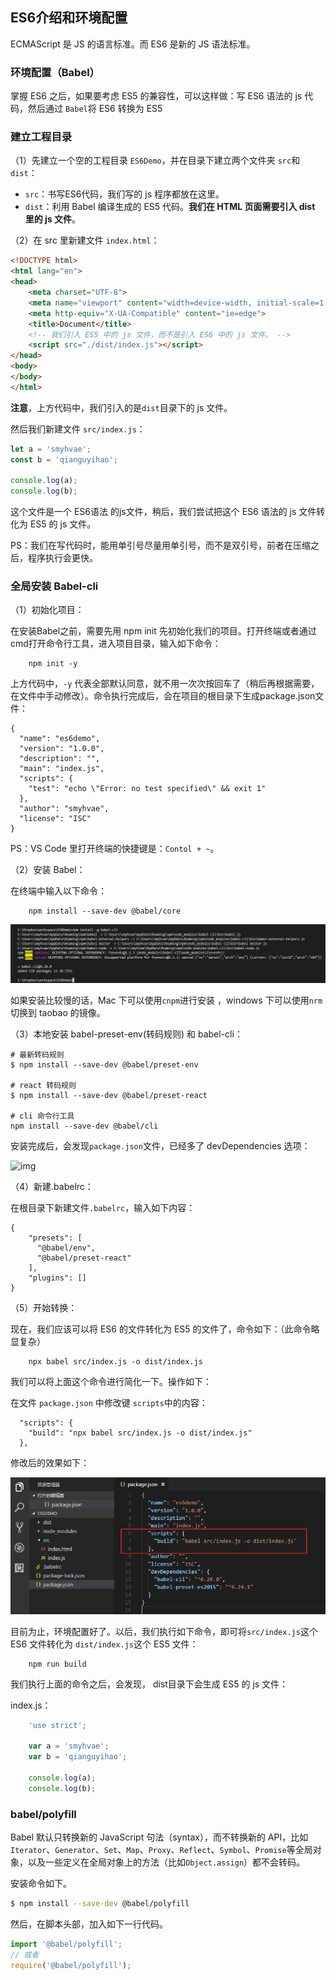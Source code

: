 ## ES6介绍和环境配置

ECMAScript 是 JS 的语言标准。而 ES6 是新的 JS 语法标准。

### 环境配置（Babel）

掌握 ES6 之后，如果要考虑 ES5 的兼容性，可以这样做：写 ES6 语法的 js 代码，然后通过 `Babel`将 ES6 转换为 ES5

### 建立工程目录

（1）先建立一个空的工程目录 `ES6Demo`，并在目录下建立两个文件夹 `src`和 `dist`：

- `src`：书写ES6代码，我们写的 js 程序都放在这里。
- `dist`：利用 Babel 编译生成的 ES5 代码。**我们在 HTML 页面需要引入 dist 里的 js 文件**。

（2）在 src 里新建文件 `index.html`：

```html
<!DOCTYPE html>
<html lang="en">
<head>
    <meta charset="UTF-8">
    <meta name="viewport" content="width=device-width, initial-scale=1.0">
    <meta http-equiv="X-UA-Compatible" content="ie=edge">
    <title>Document</title>
    <!-- 我们引入 ES5 中的 js 文件，而不是引入 ES6 中的 js 文件。 -->
    <script src="./dist/index.js"></script>
</head>
<body>
</body>
</html>
```

**注意**，上方代码中，我们引入的是`dist`目录下的 js 文件。

然后我们新建文件 `src/index.js`：

```js
let a = 'smyhvae';
const b = 'qianguyihao';

console.log(a);
console.log(b);
```

这个文件是一个 ES6语法 的js文件，稍后，我们尝试把这个 ES6 语法的 js 文件转化为 ES5 的 js 文件。

PS：我们在写代码时，能用单引号尽量用单引号，而不是双引号，前者在压缩之后，程序执行会更快。

### 全局安装 Babel-cli

（1）初始化项目：

在安装Babel之前，需要先用 npm init 先初始化我们的项目。打开终端或者通过cmd打开命令行工具，进入项目目录，输入如下命令：

```
	npm init -y
```

上方代码中，`-y` 代表全部默认同意，就不用一次次按回车了（稍后再根据需要，在文件中手动修改）。命令执行完成后，会在项目的根目录下生成package.json文件：

```
{
  "name": "es6demo",
  "version": "1.0.0",
  "description": "",
  "main": "index.js",
  "scripts": {
    "test": "echo \"Error: no test specified\" && exit 1"
  },
  "author": "smyhvae",
  "license": "ISC"
}
```

PS：VS Code 里打开终端的快捷键是：`Contol + ~`。

（2）安装 Babel：

在终端中输入以下命令：

```
	npm install --save-dev @babel/core
```

![img](res/687474703a2f2f696d672e736d79687661652e636f6d2f32303138303330345f313330352e706e67.png)

如果安装比较慢的话，Mac 下可以使用`cnpm`进行安装 ，windows 下可以使用`nrm`切换到 taobao 的镜像。

（3）本地安装 babel-preset-env(转码规则) 和 babel-cli：

```
# 最新转码规则
$ npm install --save-dev @babel/preset-env

# react 转码规则
$ npm install --save-dev @babel/preset-react

# cli 命令行工具
npm install --save-dev @babel/cli
```

安装完成后，会发现`package.json`文件，已经多了 devDependencies 选项：

![img](https://camo.githubusercontent.com/8d79d05d836cb551811075eebf2cc387f9898caf/687474703a2f2f696d672e736d79687661652e636f6d2f32303138303330345f313330382e706e67)

（4）新建.babelrc：

在根目录下新建文件`.babelrc`，输入如下内容：

```
{
    "presets": [
      "@babel/env",
      "@babel/preset-react"
    ],
    "plugins": []
}
```

（5）开始转换：

现在，我们应该可以将 ES6 的文件转化为 ES5 的文件了，命令如下：（此命令略显复杂）

```
	npx babel src/index.js -o dist/index.js
```

我们可以将上面这个命令进行简化一下。操作如下：

在文件 `package.json` 中修改键 `scripts`中的内容：

```
  "scripts": {
    "build": "npx babel src/index.js -o dist/index.js"
  },
```

修改后的效果如下：

![img](res/687474703a2f2f696d672e736d79687661652e636f6d2f32303138303330345f313331352e706e67.png)

目前为止，环境配置好了。以后，我们执行如下命令，即可将`src/index.js`这个 ES6 文件转化为 `dist/index.js`这个 ES5 文件：

```
	npm run build
```

我们执行上面的命令之后，会发现， dist目录下会生成 ES5 的 js 文件：

index.js：

```js
	'use strict';

	var a = 'smyhvae';
	var b = 'qianguyihao';

	console.log(a);
	console.log(b);
```

### babel/polyfill

Babel 默认只转换新的 JavaScript 句法（syntax），而不转换新的 API，比如`Iterator`、`Generator`、`Set`、`Map`、`Proxy`、`Reflect`、`Symbol`、`Promise`等全局对象，以及一些定义在全局对象上的方法（比如`Object.assign`）都不会转码。

安装命令如下。

```bash
$ npm install --save-dev @babel/polyfill
```

然后，在脚本头部，加入如下一行代码。

```javascript
import '@babel/polyfill';
// 或者
require('@babel/polyfill');
```